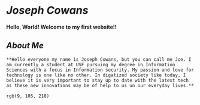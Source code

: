 # *Joseph Cowans*
**Hello, World! Welcome to my first website!!**



## *About Me*
```
**Hello everyone my name is Joseph Cowans, but you can call me Joe. I am currently a student at USF pursuing my degree in Information Sciences with a focus in Information security. My passion and love for technology is one like no other. In digatized society like today, I believe it is very important to stay up to date with the latest tech as these new innovations may be of help to us un our everyday lives.**
```
`rgb(9, 105, 218)`



